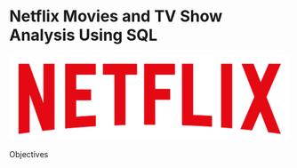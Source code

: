 # Netflix Movies and TV Show Analysis Using SQL

![Netflix logo](https://github.com/Derrick055/Netflix_sql_project/blob/main/logo.png)

Objectives
